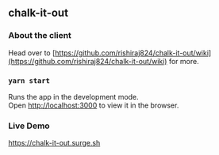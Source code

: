 ## chalk-it-out

### About the client

Head over to [https://github.com/rishiraj824/chalk-it-out/wiki](https://github.com/rishiraj824/chalk-it-out/wiki) for more.

### `yarn start`

Runs the app in the development mode.<br />
Open [http://localhost:3000](http://localhost:3000) to view it in the browser.

### Live Demo

https://chalk-it-out.surge.sh
